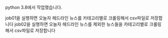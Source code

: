 python 3.8에서 작업했습니다.

job01을 실행하면 오늘자 헤드라인 뉴스를 카테고리별로 크롤링해서 csv파일로 저장합니다
 job02을 실행하면 오늘자 헤드라인 뉴스를 제외한 뉴스들을 카테고리별로 크롤링해서 csv파일로 저장합니다

